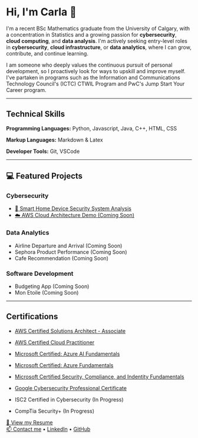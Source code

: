 # Hi, I'm Carla 👋

I'm a recent BSc Mathematics graduate from the University of Calgary, with a concentration in Statistics and a growing passion for **cybersecurity**, **cloud computing**, and **data analysis**. I'm actively seeking entry-level roles in **cybersecurity**, **cloud infrastructure**, or **data analytics**, where I can grow, contribute, and continue learning.

I am someone who deeply values the continuous pursuit of personal development, so I proactively look for ways to upskill and improve myself. I've partaken in programs such as the Information and Communications Technology Council's (ICTC) CTWIL Program and PwC's Jump Start Your Career program.   

*****

## Technical Skills 

**Programming Languages:** Python, Javascript, Java, C++, HTML, CSS

**Markup Languages:** Markdown & Latex

**Developer Tools:** Git, VSCode

*****

## 💻 Featured Projects

### Cybersecurity

- [🔐 Smart Home Device Security System Analysis](projects/smart-home-devices.md)
- [☁️ AWS Cloud Architecture Demo (Coming Soon)](projects/cloud-demo.md)

### Data Analytics

- Airline Departure and Arrival (Coming Soon)
- Sephora Product Performance (Coming Soon)
- Cafe Recommendation (Coming Soon)

### Software Development 

- Budgeting App (Coming Soon) 
- Mon Etoile (Coming Soon)

*****

## Certifications

- [AWS Certified Solutions Architect - Associate](https://www.credly.com/badges/15fbc078-2d41-40ae-8dda-aa28b4aac9ee/public_url)
- [AWS Certified Cloud Practitioner](https://www.credly.com/badges/23dcb64a-2f81-439b-b17c-9c2d6f6a42ba/public_url)
  
- [Microsoft Certified: Azure AI Fundamentals](https://learn.microsoft.com/api/credentials/share/en-us/JeanCarlaRomin-4831/86F1397E3008D188?sharingId=5D4CCB983F7B5792)
- [Microsoft Certified: Azure Fundamentals](https://learn.microsoft.com/api/credentials/share/en-us/JeanCarlaRomin-4831/85A91A8D87D61916?sharingId=5D4CCB983F7B5792)
- [Microsoft Certified Security, Compliance, and Indentity Fundamentals](https://learn.microsoft.com/api/credentials/share/en-us/JeanCarlaRomin-4831/319B7E91337070E4?sharingId=5D4CCB983F7B5792)

- [Google Cybersecurity Professional Certificate](https://www.credly.com/badges/048746bc-6b85-4186-a0c1-44f7e02e6212/public_url)
- ISC2 Certified in Cybersecurity (In Progress)
- CompTia Security+ (In Progress)


[📄 View my Resume](Resume-CS.pdf)  
[📫 Contact me](mailto:jeancarla.romin@outlook.com) • [LinkedIn](https://linkedin.com/in/jeancarlaromin) • [GitHub](https://github.com/jc-romin)
